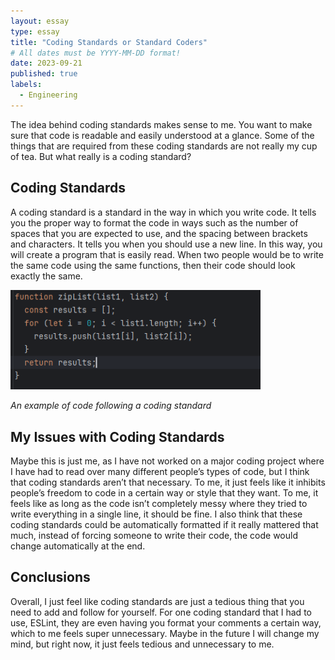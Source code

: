```yaml
---
layout: essay
type: essay
title: "Coding Standards or Standard Coders"
# All dates must be YYYY-MM-DD format!
date: 2023-09-21
published: true
labels:
  - Engineering
---
```



The idea behind coding standards makes sense to me. You want to make sure that code is readable and easily understood at a glance.  Some of the things that are required from these coding standards are not really my cup of tea. But what really is a coding standard?

## Coding Standards

A coding standard is a standard in the way in which you write code. It tells you the proper way to format the code in ways such as the number of spaces that you are expected to use, and the spacing between brackets and characters. It tells you when you should use a new line. In this way, you will create a program that is easily read. When two people would be to write the same code using the same functions, then their code should look exactly the same.

<img width="400px" class="rounded float-start pe-4" src="../img/Standard-Code.png">

*An example of code following a coding standard*

## My Issues with Coding Standards

Maybe this is just me, as I have not worked on a major coding project where I have had to read over many different people’s types of code, but I think that coding standards aren’t that necessary. To me, it just feels like it inhibits people’s freedom to code in a certain way or style that they want. To me, it feels like as long as the code isn’t completely messy where they tried to write everything in a single line, it should be fine. I also think that these coding standards could be automatically formatted if it really mattered that much, instead of forcing someone to write their code, the code would change automatically at the end.

## Conclusions

Overall, I just feel like coding standards are just a tedious thing that you need to add and follow for yourself. For one coding standard that I had to use, ESLint, they are even having you format your comments a certain way, which to me feels super unnecessary. Maybe in the future I will change my mind, but right now, it just feels tedious and unnecessary to me.
